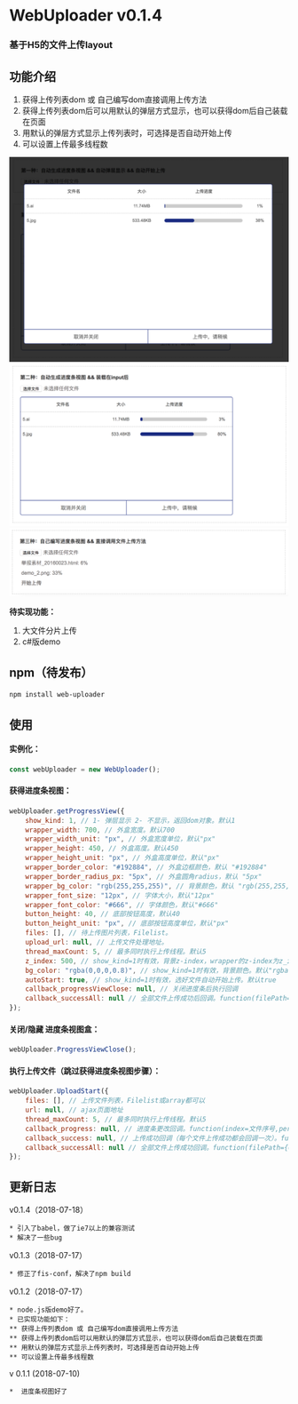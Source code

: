 WebUploader v0.1.4
===

### 基于H5的文件上传layout

功能介绍
---
1. 获得上传列表dom 或 自己编写dom直接调用上传方法 
1. 获得上传列表dom后可以用默认的弹层方式显示，也可以获得dom后自己装载在页面 
1. 用默认的弹层方式显示上传列表时，可选择是否自动开始上传 
1. 可以设置上传最多线程数 

![demo_1](https://github.com/agulado/WebUploader/blob/master/demo/demo_1.png)
![demo_2](https://github.com/agulado/WebUploader/blob/master/demo/demo_2.png)
![demo_3](https://github.com/agulado/WebUploader/blob/master/demo/demo_3.png)

**待实现功能：**
1. 大文件分片上传 
1. c#版demo

npm（待发布）
---
```sh
npm install web-uploader
```
使用
---
#### 实例化：
```javascript
const webUploader = new WebUploader();
```
#### 获得进度条视图：
```javascript
webUploader.getProgressView({
	show_kind: 1, // 1- 弹层显示 2- 不显示，返回dom对象。默认1
	wrapper_width: 700, // 外盒宽度。默认700
	wrapper_width_unit: "px", // 外盒宽度单位，默认"px"
	wrapper_height: 450, // 外盒高度。默认450
	wrapper_height_unit: "px", // 外盒高度单位，默认"px"
	wrapper_border_color: "#192884", // 外盒边框颜色，默认 "#192884"
	wrapper_border_radius_px: "5px", // 外盒圆角radius，默认 "5px"
	wrapper_bg_color: "rgb(255,255,255)", // 背景颜色，默认 "rgb(255,255,255)"
	wrapper_font_size: "12px", // 字体大小，默认"12px"
	wrapper_font_color: "#666", // 字体颜色，默认"#666"
	button_height: 40, // 底部按钮高度，默认40
	button_height_unit: "px", // 底部按钮高度单位，默认"px"
	files: [], // 待上传图片列表，Filelist。
	upload_url: null, // 上传文件处理地址。
	thread_maxCount: 5, // 最多同时执行上传线程。默认5
	z_index: 500, // show_kind=1时有效，背景z-index，wrapper的z-index为z_index+1。默认500
	bg_color: "rgba(0,0,0,0.8)", // show_kind=1时有效，背景颜色。默认"rgba(0,0,0,0.8)"
	autoStart: true, // show_kind=1时有效，选好文件自动开始上传。默认true
	callback_progressViewClose: null, // 关闭进度条后执行回调
	callback_successAll: null // 全部文件上传成功后回调。function(filePath={0:文件0路径,1:文件1路径,n:文件n路径}){}
});
```
#### 关闭/隐藏 进度条视图盒：
```javascript
webUploader.ProgressViewClose();
```
#### 执行上传文件（跳过获得进度条视图步骤）：
```javascript
webUploader.UploadStart({
	files: [], // 上传文件列表，Filelist或array都可以
	url: null, // ajax页面地址
	thread_maxCount: 5, // 最多同时执行上传线程。默认5
	callback_progress: null, // 进度条更改回调。function(index=文件序号,percent=上传百分比)
	callback_success: null, // 上传成功回调（每个文件上传成功都会回调一次）。function(index=文件序号,filePath=上传后文件路径)
	callback_successAll: null // 全部文件上传成功回调。function(filePath={0:文件0路径,1:文件1路径,n:文件n路径}){}
});     
```
更新日志
---
v0.1.4（2018-07-18）

	* 引入了babel，做了ie7以上的兼容测试
	* 解决了一些bug
v0.1.3（2018-07-17）

	* 修正了fis-conf，解决了npm build
v0.1.2（2018-07-17）
	
	* node.js版demo好了。
	* 已实现功能如下：
	** 获得上传列表dom 或 自己编写dom直接调用上传方法 
	** 获得上传列表dom后可以用默认的弹层方式显示，也可以获得dom后自己装载在页面 
	** 用默认的弹层方式显示上传列表时，可选择是否自动开始上传 
	** 可以设置上传最多线程数
v 0.1.1 (2018-07-10)

	*  进度条视图好了